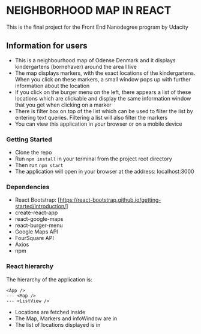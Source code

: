 # NEIGHBORHOOD MAP IN REACT

This is the final project for the Front End Nanodegree program by Udacity

## Information for users

- This is a neighbourhood map of Odense Denmark and it displays kindergartens (bornehaver) around the area I live
- The map displays markers, with the exact locations of the kindergartens. When you click on these markers, a small window pops up with further information about the location
- If you click on the burger menu on the left, there appears a list of these locations which are clickable and display the same information window that you get when clicking on a marker
- There is filter box on top of the list which can be used to filter the list by entering text queries. Filtering a list will also filter the markers
- You can view this application in your browser or on a mobile device

### Getting Started

- Clone the repo
- Run `npm install` in your terminal from the project root directory
- Then run `npm start`
- The application will open in your browser at the address: localhost:3000

### Dependencies

- React Bootstrap: [https://react-bootstrap.github.io/getting-started/introduction/]
- create-react-app
- react-google-maps
- react-burger-menu
- Google Maps API
- FourSquare API
- Axios
- npm

### React hierarchy

The hierarchy of the application is: 

```
<App />
--- <Map />
--- <ListView />
```

- Locations are fetched inside <App />
- The Map, Markers and infoWindow are in <Map />
- The list of locations displayed is in <ListView />